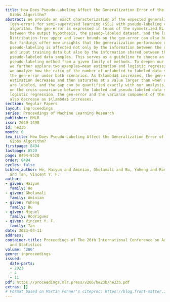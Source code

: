 ```yaml
---
title: How Does Pseudo-Labeling Affect the Generalization Error of the Semi-Supervised
  Gibbs Algorithm?
abstract: We provide an exact characterization of the expected generalization error
  (gen-error) for semi-supervised learning (SSL) with pseudo-labeling via the Gibbs
  algorithm. The gen-error is expressed in terms of the symmetrized KL information
  between the output hypothesis, the pseudo-labeled dataset, and the labeled dataset.
  Distribution-free upper and lower bounds on the gen-error can also be obtained.
  Our findings offer new insights that the generalization performance of SSL with
  pseudo-labeling is affected not only by the information between the output hypothesis
  and input training data but also by the information shared between the labeled and
  pseudo-labeled data samples. This serves as a guideline to choose an appropriate
  pseudo-labeling method from a given family of methods. To deepen our understanding,
  we further explore two examples—mean estimation and logistic regression. In particular,
  we analyze how the ratio of the number of unlabeled to labeled data $\lambda$ affects
  the gen-error under both scenarios. As $\lambda$ increases, the gen-error for mean
  estimation decreases and then saturates at a value larger than when all the samples
  are labeled, and the gap can be quantified exactly with our analysis, and is dependent
  on the cross-covariance between the labeled and pseudo-labeled data samples. For
  logistic regression, the gen-error and the variance component of the excess risk
  also decrease as $\lambda$ increases.
section: Regular Papers
layout: inproceedings
series: Proceedings of Machine Learning Research
publisher: PMLR
issn: 2640-3498
id: he23b
month: 0
tex_title: How Does Pseudo-Labeling Affect the Generalization Error of the Semi-Supervised
  Gibbs Algorithm?
firstpage: 8494
lastpage: 8520
page: 8494-8520
order: 8494
cycles: false
bibtex_author: He, Haiyun and Aminian, Gholamali and Bu, Yuheng and Rodrigues, Miguel
  and Tan, Vincent Y. F.
author:
- given: Haiyun
  family: He
- given: Gholamali
  family: Aminian
- given: Yuheng
  family: Bu
- given: Miguel
  family: Rodrigues
- given: Vincent Y. F.
  family: Tan
date: 2023-04-11
address:
container-title: Proceedings of The 26th International Conference on Artificial Intelligence
  and Statistics
volume: '206'
genre: inproceedings
issued:
  date-parts:
  - 2023
  - 4
  - 11
pdf: https://proceedings.mlr.press/v206/he23b/he23b.pdf
extras: []
# Format based on Martin Fenner's citeproc: https://blog.front-matter.io/posts/citeproc-yaml-for-bibliographies/
---
```

